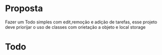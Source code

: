 # Proposta

Fazer um Todo simples com edit,remoção e adição de tarefas, esse projeto deve priorijar o uso de classes com orietação a objeto e local storage

# Todo
